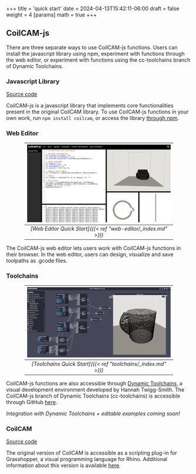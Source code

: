 +++
title = 'quick start'
date = 2024-04-13T15:42:11-06:00
draft = false
weight = 4
[params]
  math = true
+++


## CoilCAM-js 
There are three separate ways to use CoilCAM-js functions. Users can install the javascript library using npm, experiment with functions through the web editor, or experiment with functions using the cc-toolchains branch of Dynamic Toolchains.

### Javascript Library
[Source code](https://github.com/sambourgault/coilCAM-js)

CoilCAM-js is a javascript library that implements core functionalities present in the original CoilCAM library. To use CoilCAM-js functions in your own work, run ```npm install coilcam```, or access the library [through npm](https://www.npmjs.com/package/coilcam).

### Web Editor
<div class="table-container">

| ![webeditor.jpg](../../images/web-editor.png) | 
|:--:| 
| *[Web Editor Quick Start]({{< ref "web-editor/_index.md" >}})*|

</div>

The CoilCAM-js web editor lets users work with CoilCAM-js functions in their browser. In the web editor, users can design, visualize and save toolpaths as .gcode files.


### Toolchains
<div class="table-container">

| ![toolchains.jpg](../../images/cc-toolchains.png) |  
|:--:|  
| *[Toolchains Quick Start]({{< ref "toolchains/_index.md" >}})* |

</div>

CoilCAM-js functions are also accessible through [Dynamic Toolchains](https://dl.acm.org/doi/fullHtml/10.1145/3526114.3558662), a visual development environment developed by Hannah Twigg-Smith. The CoilCAM-js branch of Dynamic Toolchains (cc-toolchains) is accessible through GitHub [here](https://github.com/epuzio/cc-toolchains).

*Integration with Dynamic Toolchains + editable examples coming soon!*

### CoilCAM
[Source code](https://github.com/sambourgault/coilCAM)

The original version of CoilCAM is accessible as a scripting plug-in for Grasshopper, a visual programming language for Rhino. Additional information about this version is available [here](https://ecl.mat.ucsb.edu/publication/coilcam).


<!-- Table styling -->
<style>
.table-container {
  width: 80%;
  margin: auto;
}
</style>
